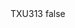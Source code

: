 <?xml version="1.0" encoding="UTF-8"?>
<CustomMetadata xmlns="http://soap.sforce.com/2006/04/metadata">
    <label>TXU313</label>
    <protected>false</protected>
</CustomMetadata>
